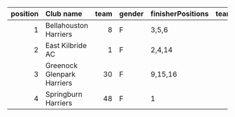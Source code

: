 |   position | Club name                  |   team | gender   | finisherPositions   |   teamPoints |   penaltyPoints |   totalPoints |   totalFinishers | Website                                |
|-----------:|:---------------------------|-------:|:---------|:--------------------|-------------:|----------------:|--------------:|-----------------:|:---------------------------------------|
|          1 | Bellahouston Harriers      |      8 | F        | 3,5,6               |           14 |               0 |            14 |                9 | http://www.bellahoustonharriers.co.uk/ |
|          2 | East Kilbride AC           |      1 | F        | 2,4,14              |           20 |               0 |            20 |                3 | http://www.ekac.org.uk/                |
|          3 | Greenock Glenpark Harriers |     30 | F        | 9,15,16             |           40 |               0 |            40 |                3 | https://greenockglenparkharriers.com/  |
|          4 | Springburn Harriers        |     48 | F        | 1                   |            1 |              52 |            53 |                1 | https://www.springburnharriers.co.uk/  |